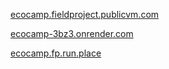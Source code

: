 <a href="https://ecocamp.fieldproject.publicvm.com">ecocamp.fieldproject.publicvm.com</a>

<a href="https://ecocamp-3bz3.onrender.com">ecocamp-3bz3.onrender.com</a>

<a href="https://ecocamp.fp.run.place">ecocamp.fp.run.place</a>
